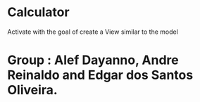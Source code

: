 # Calculator
Activate with the goal of create a View similar to the model

# Group : Alef Dayanno, Andre Reinaldo and Edgar dos Santos Oliveira.
